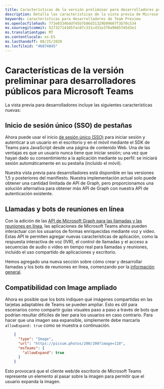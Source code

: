```yaml
---
title: Características de la versión preliminar para desarrolladores públicos
description: Detalla las características de la vista previa de Microsoft Teams para desarrolladores públicos
keywords: características para desarrolladores de Team Preview
ms.openlocfilehash: 773e0334bddf45b7b86d31329b99607f3b70c534
ms.sourcegitcommit: 52732714105fac07c331cd31e370a9685f45d3e1
ms.translationtype: MT
ms.contentlocale: es-ES
ms.lasthandoff: 08/25/2020
ms.locfileid: "46874845"
---
```

# <a name="features-in-the-public-developer-preview-for-microsoft-teams"></a>Características de la versión preliminar para desarrolladores públicos para Microsoft Teams

La vista previa para desarrolladores incluye las siguientes características nuevas:

## <a name="tabs-single-sign-on-sso"></a>Inicio de sesión único (SSO) de pestañas

Ahora puede usar el inicio [de sesión único (SSO)](~/tabs/how-to/authentication/auth-aad-sso.md) para iniciar sesión y autenticar a un usuario en el escritorio y en el móvil mediante el SDK de Teams para JavaScript desde una página de contenido Web. Una de las ventajas es que un usuario nunca tiene que iniciar sesión; una vez que hayan dado su consentimiento a la aplicación mediante su perfil: se iniciará sesión automáticamente en su pestaña (incluido el móvil).

Nuestra vista previa para desarrolladores está disponible en las versiones 1,5 y posteriores del manifiesto. Nuestra implementación actual solo puede obtener una cantidad limitada de API de Graph, pero proporcionamos una solución alternativa para obtener más API de Graph con nuestra API de autenticación existente.

## <a name="calls-and-online-meeting-bots"></a>Llamadas y bots de reuniones en línea

Con la adición de las [API de Microsoft Graph para las llamadas y las reuniones en línea](/graph/api/resources/communications-api-overview?view=graph-rest-beta), las aplicaciones de Microsoft Teams ahora pueden interactuar con los usuarios de formas enriquecidas mediante voz y vídeo. Estas API le permiten agregar nuevas características de aplicación, como la respuesta interactiva de voz (IVR), el control de llamadas y el acceso a secuencias de audio o vídeo en tiempo real para llamadas y reuniones, incluido el uso compartido de aplicaciones y escritorio.

Hemos agregado una nueva sección sobre cómo crear y desarrollar llamadas y los bots de reuniones en línea, comenzando por la [información general](~/bots/calls-and-meetings/calls-meetings-bots-overview.md).

## <a name="image-enlarge-support"></a>Compatibilidad con Image ampliado

Ahora es posible que los bots indiquen qué imágenes compartidas en las tarjetas adaptables de Teams se pueden ampliar. Esto es útil para escenarios como compartir guías visuales paso a paso a través de bots que podrían resultar difíciles de leer para los usuarios en caso contrario. Para hacer que una imagen sea expansible, simplemente debe marcarla `allowExpand: true` como se muestra a continuación.

```json
    {
      "type": "Image",
      "url": "https://picsum.photos/200/200?image=110",
      "msTeams": {
        "allowExpand": true
      }
    }
```
Esto provocará que el cliente web/de escritorio de Microsoft Teams represente un elemento al pasar sobre la imagen para permitir que el usuario expanda la imagen.

